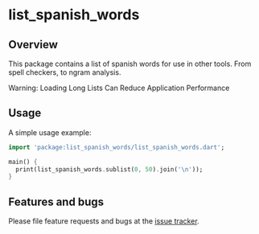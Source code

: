 # list_spanish_words

## Overview
This package contains a list of spanish words for use in other tools. From spell checkers, to ngram analysis.

Warning: Loading Long Lists Can Reduce Application Performance

## Usage

A simple usage example:

```dart
import 'package:list_spanish_words/list_spanish_words.dart';

main() {
  print(list_spanish_words.sublist(0, 50).join('\n'));
}
```

## Features and bugs

Please file feature requests and bugs at the [issue tracker][tracker].

[tracker]: https://github.com/ALMDart/dart_list_spanish_words/issues
